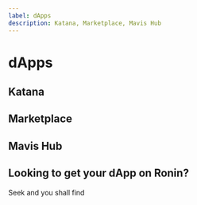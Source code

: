 ```yaml
---
label: dApps
description: Katana, Marketplace, Mavis Hub
---
```


# dApps

## Katana

## Marketplace

## Mavis Hub

## Looking to get your dApp on Ronin?

Seek and you shall find